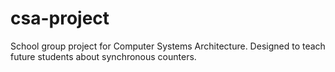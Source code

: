 # csa-project
 School group project for Computer Systems Architecture. Designed to teach future students about synchronous counters.
